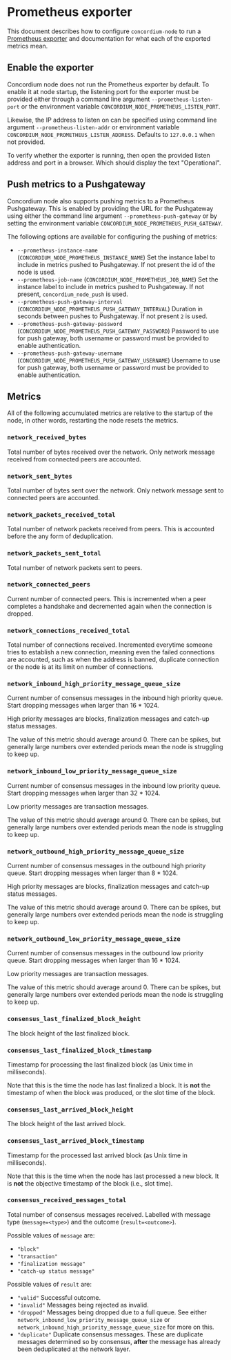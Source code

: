 # Prometheus exporter

This document describes how to configure `concordium-node` to run a [Prometheus exporter](https://prometheus.io/) and documentation for what each of the exported metrics mean.

## Enable the exporter

Concordium node does not run the Prometheus exporter by default. To enable it at node startup, the listening port for the exporter must be provided either through a command line argument `--prometheus-listen-port` or the environment variable `CONCORDIUM_NODE_PROMETHEUS_LISTEN_PORT`.

Likewise, the IP address to listen on can be specified using command line argument `--prometheus-listen-addr` or environment variable `CONCORDIUM_NODE_PROMETHEUS_LISTEN_ADDRESS`. Defaults to `127.0.0.1` when not provided.

To verify whether the exporter is running, then open the provided listen address and port in a browser. Which should display the text "Operational".

## Push metrics to a Pushgateway

Concordium node also supports pushing metrics to a Prometheus Pushgateway. This is enabled by providing the URL for the Pushgateway using either the command line argument `--prometheus-push-gateway` or by setting the environment variable `CONCORDIUM_NODE_PROMETHEUS_PUSH_GATEWAY`.

The following options are available for configuring the pushing of metrics:

- `--prometheus-instance-name` (`CONCORDIUM_NODE_PROMETHEUS_INSTANCE_NAME`)
  Set the instance label to include in metrics pushed to Pushgateway. If not present the id of the node is used.
- `--prometheus-job-name` (`CONCORDIUM_NODE_PROMETHEUS_JOB_NAME`)
  Set the instance label to include in metrics pushed to Pushgateway. If not present, `concordium_node_push` is used.
- `--prometheus-push-gateway-interval` (`CONCORDIUM_NODE_PROMETHEUS_PUSH_GATEWAY_INTERVAL`)
  Duration in seconds between pushes to Pushgateway. If not present `2` is used.
- `--prometheus-push-gateway-password` (`CONCORDIUM_NODE_PROMETHEUS_PUSH_GATEWAY_PASSWORD`)
  Password to use for push gateway, both username or password must be provided to enable authentication.
- `--prometheus-push-gateway-username` (`CONCORDIUM_NODE_PROMETHEUS_PUSH_GATEWAY_USERNAME`)
  Username to use for push gateway, both username or password must be provided to enable authentication.

## Metrics

All of the following accumulated metrics are relative to the startup of the node, in other words, restarting the node resets the metrics.

### `network_received_bytes`

Total number of bytes received over the network. Only network message received from connected peers are accounted.

### `network_sent_bytes`

Total number of bytes sent over the network. Only network message sent to connected peers are accounted.

### `network_packets_received_total`

Total number of network packets received from peers. This is accounted before the any form of deduplication.

### `network_packets_sent_total`

Total number of network packets sent to peers.

### `network_connected_peers`

Current number of connected peers. This is incremented when a peer completes a handshake and decremented again when the connection is dropped.

###  `network_connections_received_total`

Total number of connections received. Incremented everytime someone tries to establish a new connection, meaning even the failed connections are accounted, such as when the address is banned, duplicate connection or the node is at its limit on number of connections.

### `network_inbound_high_priority_message_queue_size`

Current number of consensus messages in the inbound high priority queue. Start dropping messages when larger than 16 * 1024.

High priority messages are blocks, finalization messages and catch-up status messages.

The value of this metric should average around 0. There can be spikes, but generally large numbers over extended periods mean the node is struggling to keep up.

### `network_inbound_low_priority_message_queue_size`

Current number of consensus messages in the inbound low priority queue. Start dropping messages when larger than 32 * 1024.

Low priority messages are transaction messages.

The value of this metric should average around 0. There can be spikes, but generally large numbers over extended periods mean the node is struggling to keep up.

### `network_outbound_high_priority_message_queue_size`

Current number of consensus messages in the outbound high priority queue. Start dropping messages when larger than 8 * 1024.

High priority messages are blocks, finalization messages and catch-up status messages.

The value of this metric should average around 0. There can be spikes, but generally large numbers over extended periods mean the node is struggling to keep up.

### `network_outbound_low_priority_message_queue_size`

Current number of consensus messages in the outbound low priority queue. Start dropping messages when larger than 16 * 1024.

Low priority messages are transaction messages.

The value of this metric should average around 0. There can be spikes, but generally large numbers over extended periods mean the node is struggling to keep up.

### `consensus_last_finalized_block_height`

The block height of the last finalized block.

### `consensus_last_finalized_block_timestamp`

Timestamp for processing the last finalized block (as Unix time in milliseconds).

Note that this is the time the node has last finalized a block. It is **not** the timestamp of when the block was produced, or the slot time of the block.

### `consensus_last_arrived_block_height`

The block height of the last arrived block.

### `consensus_last_arrived_block_timestamp`

Timestamp for the processed last arrived block (as Unix time in milliseconds).

Note that this is the time when the node has last processed a new block. It is **not** the objective timestamp of the block (i.e., slot time).

### `consensus_received_messages_total`

Total number of consensus messages received. Labelled with message type (`message=<type>`) and the outcome (`result=<outcome>`).

Possible values of `message` are:
- `"block"`
- `"transaction"`
- `"finalization message"`
- `"catch-up status message"`

Possible values of `result` are:
- `"valid"` Successful outcome.
- `"invalid"` Messages being rejected as invalid.
- `"dropped"` Messages being dropped due to a full queue. See either `network_inbound_low_priority_message_queue_size` or `network_inbound_high_priority_message_queue_size` for more on this.
- `"duplicate"` Duplicate consensus messages. These are duplicate messages determined so by consensus, **after** the message has already been deduplicated at the network layer.
